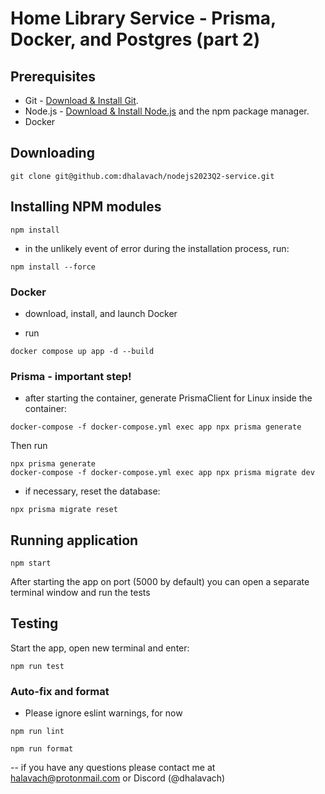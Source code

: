 # Home Library Service - Prisma, Docker, and Postgres (part 2)

## Prerequisites

- Git - [Download & Install Git](https://git-scm.com/downloads).
- Node.js - [Download & Install Node.js](https://nodejs.org/en/download/) and the npm package manager.
- Docker

## Downloading

```
git clone git@github.com:dhalavach/nodejs2023Q2-service.git
```

## Installing NPM modules

```
npm install
```

- in the unlikely event of error during the installation process, run:

```
npm install --force
```

### Docker

- download, install, and launch Docker

- run

```
docker compose up app -d --build

```

### Prisma - important step!

- after starting the container, generate PrismaClient for Linux inside the container:

```
docker-compose -f docker-compose.yml exec app npx prisma generate
```
Then run

```
npx prisma generate
docker-compose -f docker-compose.yml exec app npx prisma migrate dev

```

- if necessary, reset the database:

```
npx prisma migrate reset

```

## Running application

```
npm start
```

After starting the app on port (5000 by default) you can open a separate terminal window and run the tests

## Testing

Start the app, open new terminal and enter:

```
npm run test
```

### Auto-fix and format

- Please ignore eslint warnings, for now

```
npm run lint
```

```
npm run format
```

-- if you have any questions please contact me at halavach@protonmail.com or Discord (@dhalavach)
